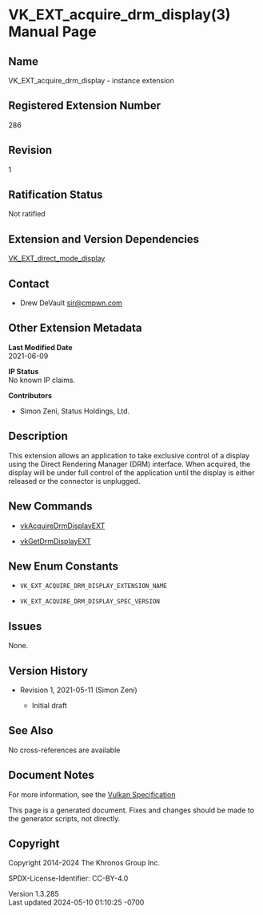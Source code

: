 # VK_EXT_acquire_drm_display(3) Manual Page

## Name

VK_EXT_acquire_drm_display - instance extension



## <a href="#_registered_extension_number" class="anchor"></a>Registered Extension Number

286

## <a href="#_revision" class="anchor"></a>Revision

1

## <a href="#_ratification_status" class="anchor"></a>Ratification Status

Not ratified

## <a href="#_extension_and_version_dependencies" class="anchor"></a>Extension and Version Dependencies

[VK_EXT_direct_mode_display](https://registry.khronos.org/vulkan/specs/1.3-extensions/man/html/VK_EXT_direct_mode_display.html)  

## <a href="#_contact" class="anchor"></a>Contact

- Drew DeVault <sir@cmpwn.com>

## <a href="#_other_extension_metadata" class="anchor"></a>Other Extension Metadata

**Last Modified Date**  
2021-06-09

**IP Status**  
No known IP claims.

**Contributors**  
- Simon Zeni, Status Holdings, Ltd.

## <a href="#_description" class="anchor"></a>Description

This extension allows an application to take exclusive control of a
display using the Direct Rendering Manager (DRM) interface. When
acquired, the display will be under full control of the application
until the display is either released or the connector is unplugged.

## <a href="#_new_commands" class="anchor"></a>New Commands

- [vkAcquireDrmDisplayEXT](https://registry.khronos.org/vulkan/specs/1.3-extensions/man/html/vkAcquireDrmDisplayEXT.html)

- [vkGetDrmDisplayEXT](https://registry.khronos.org/vulkan/specs/1.3-extensions/man/html/vkGetDrmDisplayEXT.html)

## <a href="#_new_enum_constants" class="anchor"></a>New Enum Constants

- `VK_EXT_ACQUIRE_DRM_DISPLAY_EXTENSION_NAME`

- `VK_EXT_ACQUIRE_DRM_DISPLAY_SPEC_VERSION`

## <a href="#_issues" class="anchor"></a>Issues

None.

## <a href="#_version_history" class="anchor"></a>Version History

- Revision 1, 2021-05-11 (Simon Zeni)

  - Initial draft

## <a href="#_see_also" class="anchor"></a>See Also

No cross-references are available

## <a href="#_document_notes" class="anchor"></a>Document Notes

For more information, see the <a
href="https://registry.khronos.org/vulkan/specs/1.3-extensions/html/vkspec.html#VK_EXT_acquire_drm_display"
target="_blank" rel="noopener">Vulkan Specification</a>

This page is a generated document. Fixes and changes should be made to
the generator scripts, not directly.

## <a href="#_copyright" class="anchor"></a>Copyright

Copyright 2014-2024 The Khronos Group Inc.

SPDX-License-Identifier: CC-BY-4.0

Version 1.3.285  
Last updated 2024-05-10 01:10:25 -0700
